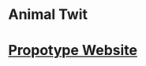 # Animal Twit


# [Propotype Website](https://drive.google.com/file/d/1NaKafUXm3X_MH2GglL3oub-jBstf7mKu/view?usp=sharing)